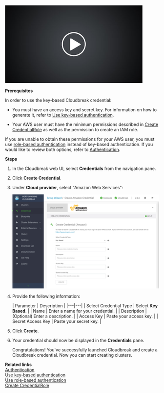 <a href="https://youtu.be/SIYhzlMQf8Y" target="_blank" title="Click to open"><img src="../images/cb_video-placeholder.png" width="450" title="YouTube video"></a> 

**Prerequisites**

In order to use the key-based Cloudbreak credential: 

* You must have an access key and secret key. For information on how to generate it, refer to [Use key-based authentication](aws-pre.md#option-1-use-key-based-authentication).  

* Your AWS user must have the minimum permissions described in [Create CredentialRole](aws-pre.md#create-credentialrole) as well as the permission to create an IAM role. 

If you are unable to obtain these permissions for your AWS user, you must use [role-based authentication](aws-pre.md#option-2-configure-role-based-authentication) instead of key-based authentication. If you would like to review both options, refer to [Authentication](aws-pre.md#authentication). 
    
**Steps**

1. In the Cloudbreak web UI, select **Credentials** from the navigation pane. 

2. Click **Create Credential**. 

3. Under **Cloud provider**, select "Amazon Web Services":

    <a href="../images/cb_cb-aws-cred-key.png" target="_blank" title="click to enlarge"><img src="../images/cb_cb-aws-cred-key.png" width="650" title="Cloudbreak web UI"></a>  

3. Provide the following information:

    | Parameter | Description |
|---|---|
| Select Credential Type | Select **Key Based**. | 
| Name | Enter a name for your credential. |
| Description | (Optional) Enter a description. | 
| Access Key | Paste your access key. |
| Secret Access Key | Paste your secret key. |
 
4. Click **Create**.

5. Your credential should now be displayed in the **Credentials** pane.

    
    Congratulations! You've successfully launched Cloudbreak and create a Cloudbreak credential. Now you can start creating clusters. 
    
**Related links**   
[Authentication](aws-pre.md#authentication)  
[Use key-based authentication](aws-pre.md#option-1-use-key-based-authentication)    
[Use role-based authentication](aws-pre.md#option-2-configure-role-based-authentication)     
[Create CredentialRole](aws-pre.md#create-credentialrole)  
